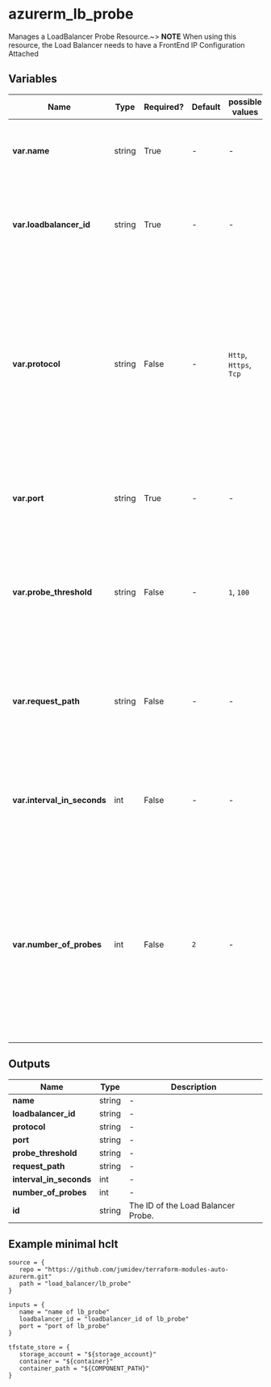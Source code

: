# azurerm_lb_probe

Manages a LoadBalancer Probe Resource.~> **NOTE** When using this resource, the Load Balancer needs to have a FrontEnd IP Configuration Attached

## Variables

| Name | Type | Required? |  Default  |  possible values |  Description |
| ---- | ---- | --------- |  ----------- | ----------- | ----------- |
| **var.name** | string | True | -  |  -  |  Specifies the name of the Probe. Changing this forces a new resource to be created. | 
| **var.loadbalancer_id** | string | True | -  |  -  |  The ID of the LoadBalancer in which to create the NAT Rule. Changing this forces a new resource to be created. | 
| **var.protocol** | string | False | -  |  `Http`, `Https`, `Tcp`  |  Specifies the protocol of the end point. Possible values are `Http`, `Https` or `Tcp`. If TCP is specified, a received ACK is required for the probe to be successful. If HTTP is specified, a 200 OK response from the specified URI is required for the probe to be successful. | 
| **var.port** | string | True | -  |  -  |  Port on which the Probe queries the backend endpoint. Possible values range from 1 to 65535, inclusive. | 
| **var.probe_threshold** | string | False | -  |  `1`, `100`  |  The number of consecutive successful or failed probes that allow or deny traffic to this endpoint. Possible values range from `1` to `100`. The default value is `1`. | 
| **var.request_path** | string | False | -  |  -  |  The URI used for requesting health status from the backend endpoint. Required if protocol is set to `Http` or `Https`. Otherwise, it is not allowed. | 
| **var.interval_in_seconds** | int | False | -  |  -  |  The interval, in seconds between probes to the backend endpoint for health status. The default value is 15, the minimum value is 5. | 
| **var.number_of_probes** | int | False | `2`  |  -  |  The number of failed probe attempts after which the backend endpoint is removed from rotation. Default to `2`. NumberOfProbes multiplied by intervalInSeconds value must be greater or equal to 10.Endpoints are returned to rotation when at least one probe is successful. | 



## Outputs

| Name | Type | Description |
| ---- | ---- | --------- | 
| **name** | string  | - | 
| **loadbalancer_id** | string  | - | 
| **protocol** | string  | - | 
| **port** | string  | - | 
| **probe_threshold** | string  | - | 
| **request_path** | string  | - | 
| **interval_in_seconds** | int  | - | 
| **number_of_probes** | int  | - | 
| **id** | string  | The ID of the Load Balancer Probe. | 

## Example minimal hclt

```hcl
source = {
   repo = "https://github.com/jumidev/terraform-modules-auto-azurerm.git" 
   path = "load_balancer/lb_probe" 
}

inputs = {
   name = "name of lb_probe" 
   loadbalancer_id = "loadbalancer_id of lb_probe" 
   port = "port of lb_probe" 
}

tfstate_store = {
   storage_account = "${storage_account}" 
   container = "${container}" 
   container_path = "${COMPONENT_PATH}" 
}


```
